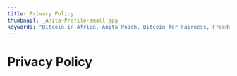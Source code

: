 ```yaml
---
title: Privacy Policy
thumbnail: _Anita-Profile-small.jpg
keywords: "Bitcoin in Africa, Anita Posch, Bitcoin for Fairness, Freedom Technology"
---
```


# Privacy Policy

